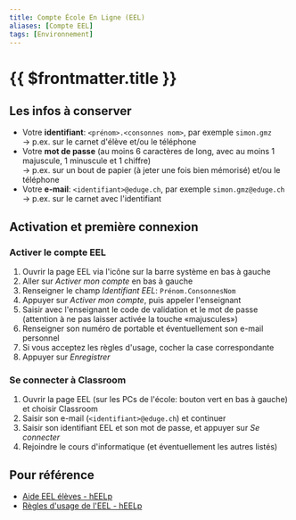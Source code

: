 ```yaml
---
title: Compte École En Ligne (EEL)
aliases: [Compte EEL]
tags: [Environnement]
---
```


# {{ $frontmatter.title }}


## Les infos à conserver

- Votre **identifiant**: `<prénom>.<consonnes nom>`, par exemple `simon.gmz`<br>
  → p.ex. sur le carnet d'élève et/ou le téléphone
- Votre **mot de passe** (au moins 6 caractères de long, avec au moins 1 majuscule, 1 minuscule et 1 chiffre)<br>
  → p.ex. sur un bout de papier (à jeter une fois bien mémorisé) et/ou le téléphone
- Votre **e-mail**: `<identifiant>@eduge.ch`, par exemple `simon.gmz@eduge.ch`<br>
  → p.ex. sur le carnet avec l'identifiant


## Activation et première connexion

### Activer le compte EEL

1. Ouvrir la page EEL via l'icône sur la barre système en bas à gauche
2. Aller sur _Activer mon compte_ en bas à gauche
3. Renseigner le champ _Identifiant EEL_: `Prénom.ConsonnesNom`
4. Appuyer sur _Activer mon compte_, puis appeler l'enseignant
5. Saisir avec l'enseignant le code de validation et le mot de passe (attention à ne pas laisser activée la touche «majuscules»)
6. Renseigner son numéro de portable et éventuellement son e-mail personnel
7. Si vous acceptez les règles d'usage, cocher la case correspondante
8. Appuyer sur _Enregistrer_

### Se connecter à Classroom

1. Ouvrir la page EEL (sur les PCs de l'école: bouton vert en bas à gauche) et choisir Classroom
2. Saisir son e-mail (`<identifiant>@eduge.ch`) et continuer
3. Saisir son identifiant EEL et son mot de passe, et appuyer sur _Se connecter_
4. Rejoindre le cours d'informatique (et éventuellement les autres listés)


## Pour référence

- [Aide EEL élèves - hEELp](https://edu.ge.ch/site/heelp/aide-eel-eleve/)
- [Règles d'usage de l'EEL - hEELp](https://edu.ge.ch/site/heelp/regles-dusage-de-leel/)
